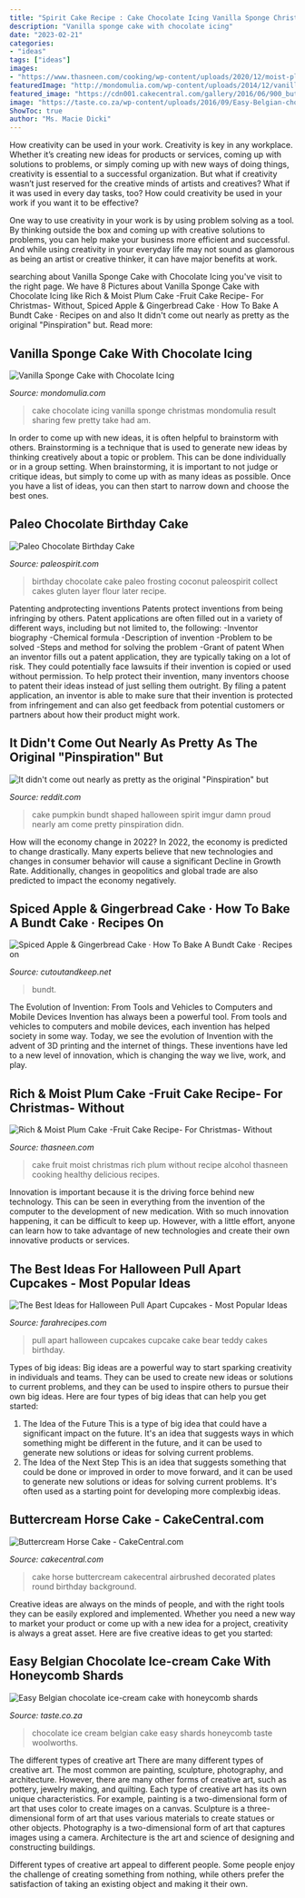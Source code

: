 ```yaml
---
title: "Spirit Cake Recipe : Cake Chocolate Icing Vanilla Sponge Christmas Mondomulia Result Sharing Few Pretty Take Had Am"
description: "Vanilla sponge cake with chocolate icing"
date: "2023-02-21"
categories:
- "ideas"
tags: ["ideas"]
images:
- "https://www.thasneen.com/cooking/wp-content/uploads/2020/12/moist-plum-cake-fruit-cake-without-alcohol-christmas-plum-cake-recipe.jpg"
featuredImage: "http://mondomulia.com/wp-content/uploads/2014/12/vanilla-cake-chocolate-icing-1.jpg"
featured_image: "https://cdn001.cakecentral.com/gallery/2016/06/900_buttercream-horse-cake-6173078GYcU.jpeg"
image: "https://taste.co.za/wp-content/uploads/2016/09/Easy-Belgian-chocolate-ice-cream-cake-with-honeycomb-shards.png"
ShowToc: true
author: "Ms. Macie Dicki"
---
```



How creativity can be used in your work.
Creativity is key in any workplace. Whether it’s creating new ideas for products or services, coming up with solutions to problems, or simply coming up with new ways of doing things, creativity is essential to a successful organization.
But what if creativity wasn’t just reserved for the creative minds of artists and creatives? What if it was used in every day tasks, too? How could creativity be used in your work if you want it to be effective?

One way to use creativity in your work is by using problem solving as a tool. By thinking outside the box and coming up with creative solutions to problems, you can help make your business more efficient and successful. And while using creativity in your everyday life may not sound as glamorous as being an artist or creative thinker, it can have major benefits at work.

	

		
searching about Vanilla Sponge Cake with Chocolate Icing you've visit to the right page. We have 8 Pictures about Vanilla Sponge Cake with Chocolate Icing like Rich &amp; Moist Plum Cake -Fruit Cake Recipe- For Christmas- Without, Spiced Apple &amp; Gingerbread Cake · How To Bake A Bundt Cake · Recipes on and also It didn&#039;t come out nearly as pretty as the original &quot;Pinspiration&quot; but. Read more:
		
    
## Vanilla Sponge Cake With Chocolate Icing

<img loading=lazy src="http://mondomulia.com/wp-content/uploads/2014/12/vanilla-cake-chocolate-icing-1.jpg" onerror="this.onerror=null;this.src='https://tse3.mm.bing.net/th?id=OIP.xn7Wq3cRaJVN-2KOwx_nxwHaLG&amp;pid=15.1';" alt="Vanilla Sponge Cake with Chocolate Icing">

_Source: mondomulia.com_

>cake chocolate icing vanilla sponge christmas mondomulia result sharing few pretty take had am. 

	

In order to come up with new ideas, it is often helpful to brainstorm with others. Brainstorming is a technique that is used to generate new ideas by thinking creatively about a topic or problem. This can be done individually or in a group setting. When brainstorming, it is important to not judge or critique ideas, but simply to come up with as many ideas as possible. Once you have a list of ideas, you can then start to narrow down and choose the best ones.

    
## Paleo Chocolate Birthday Cake

<img loading=lazy src="http://paleospirit.com/wp-content/uploads/2012/06/IMG_6145.jpg" onerror="this.onerror=null;this.src='https://tse1.mm.bing.net/th?id=OIP.9aGMKKStLebvVd05AD8BtAHaKX&amp;pid=15.1';" alt="Paleo Chocolate Birthday Cake">

_Source: paleospirit.com_

>birthday chocolate cake paleo frosting coconut paleospirit collect cakes gluten layer flour later recipe. 

	

Patenting andprotecting inventions
Patents protect inventions from being infringing by others. Patent applications are often filled out in a variety of different ways, including but not limited to, the following: 
-Inventor biography 
-Chemical formula 
-Description of invention 
-Problem to be solved 
-Steps and method for solving the problem 
-Grant of patent 
When an inventor fills out a patent application, they are typically taking on a lot of risk. They could potentially face lawsuits if their invention is copied or used without permission. To help protect their invention, many inventors choose to patent their ideas instead of just selling them outright. By filing a patent application, an inventor is able to make sure that their invention is protected from infringement and can also get feedback from potential customers or partners about how their product might work.

    
## It Didn&#039;t Come Out Nearly As Pretty As The Original &quot;Pinspiration&quot; But

<img loading=lazy src="http://i.imgur.com/Gf51nvH.jpg" onerror="this.onerror=null;this.src='https://tse4.mm.bing.net/th?id=OIP.Vo2a8u7aL0w41plfZ463wgHaE9&amp;pid=15.1';" alt="It didn&#039;t come out nearly as pretty as the original &quot;Pinspiration&quot; but">

_Source: reddit.com_

>cake pumpkin bundt shaped halloween spirit imgur damn proud nearly am come pretty pinspiration didn. 

	

How will the economy change in 2022?
In 2022, the economy is predicted to change drastically. Many experts believe that new technologies and changes in consumer behavior will cause a significant Decline in Growth Rate. Additionally, changes in geopolitics and global trade are also predicted to impact the economy negatively.

    
## Spiced Apple &amp; Gingerbread Cake · How To Bake A Bundt Cake · Recipes On

<img loading=lazy src="https://images.coplusk.net/project_images/195346/image/112609_2F2015-12-26-204838-IMG_4565.jpg" onerror="this.onerror=null;this.src='https://tse3.mm.bing.net/th?id=OIP.j4G3iJvn6SSSxeJq6LGY-gHaKt&amp;pid=15.1';" alt="Spiced Apple &amp; Gingerbread Cake · How To Bake A Bundt Cake · Recipes on">

_Source: cutoutandkeep.net_

>bundt. 

	

The Evolution of Invention: From Tools and Vehicles to Computers and Mobile Devices
Invention has always been a powerful tool. From tools and vehicles to computers and mobile devices, each invention has helped society in some way. Today, we see the evolution of Invention with the advent of 3D printing and the internet of things. These inventions have led to a new level of innovation, which is changing the way we live, work, and play.

    
## Rich &amp; Moist Plum Cake -Fruit Cake Recipe- For Christmas- Without

<img loading=lazy src="https://www.thasneen.com/cooking/wp-content/uploads/2020/12/moist-plum-cake-fruit-cake-without-alcohol-christmas-plum-cake-recipe.jpg" onerror="this.onerror=null;this.src='https://tse1.mm.bing.net/th?id=OIP.xY_8VVR5Dul6shaC-bCDGQHaLH&amp;pid=15.1';" alt="Rich &amp; Moist Plum Cake -Fruit Cake Recipe- For Christmas- Without">

_Source: thasneen.com_

>cake fruit moist christmas rich plum without recipe alcohol thasneen cooking healthy delicious recipes. 

	

Innovation is important because it is the driving force behind new technology. This can be seen in everything from the invention of the computer to the development of new medication. With so much innovation happening, it can be difficult to keep up. However, with a little effort, anyone can learn how to take advantage of new technologies and create their own innovative products or services.

    
## The Best Ideas For Halloween Pull Apart Cupcakes - Most Popular Ideas

<img loading=lazy src="https://farahrecipes.com/wp-content/uploads/2019/09/halloween-pull-apart-cupcakes-inspirational-halloween-teddy-bear-pull-apart-cupcake-cake-of-halloween-pull-apart-cupcakes.jpg" onerror="this.onerror=null;this.src='https://tse2.mm.bing.net/th?id=OIP.i_pEyi5GzfTrlFBTgMh4cgHaIN&amp;pid=15.1';" alt="The Best Ideas for Halloween Pull Apart Cupcakes - Most Popular Ideas">

_Source: farahrecipes.com_

>pull apart halloween cupcakes cupcake cake bear teddy cakes birthday. 

	

Types of big ideas:
Big ideas are a powerful way to start sparking creativity in individuals and teams. They can be used to create new ideas or solutions to current problems, and they can be used to inspire others to pursue their own big ideas. Here are four types of big ideas that can help you get started:
1. The Idea of the Future
This is a type of big idea that could have a significant impact on the future. It's an idea that suggests ways in which something might be different in the future, and it can be used to generate new solutions or ideas for solving current problems.
2. The Idea of the Next Step
This is an idea that suggests something that could be done or improved in order to move forward, and it can be used to generate new solutions or ideas for solving current problems. It's often used as a starting point for developing more complexbig ideas.

    
## Buttercream Horse Cake - CakeCentral.com

<img loading=lazy src="https://cdn001.cakecentral.com/gallery/2016/06/900_buttercream-horse-cake-6173078GYcU.jpeg" onerror="this.onerror=null;this.src='https://tse3.mm.bing.net/th?id=OIP.ZWi7BG76iOPgJH7zOFvj8wHaJ4&amp;pid=15.1';" alt="Buttercream Horse Cake - CakeCentral.com">

_Source: cakecentral.com_

>cake horse buttercream cakecentral airbrushed decorated plates round birthday background. 

	

Creative ideas are always on the minds of people, and with the right tools they can be easily explored and implemented. Whether you need a new way to market your product or come up with a new idea for a project, creativity is always a great asset. Here are five creative ideas to get you started:

    
## Easy Belgian Chocolate Ice-cream Cake With Honeycomb Shards

<img loading=lazy src="https://taste.co.za/wp-content/uploads/2016/09/Easy-Belgian-chocolate-ice-cream-cake-with-honeycomb-shards.png" onerror="this.onerror=null;this.src='https://tse3.mm.bing.net/th?id=OIP.7kolRhFoFFleuD_9fsFZEAHaG4&amp;pid=15.1';" alt="Easy Belgian chocolate ice-cream cake with honeycomb shards">

_Source: taste.co.za_

>chocolate ice cream belgian cake easy shards honeycomb taste woolworths. 

	

The different types of creative art
There are many different types of creative art. The most common are painting, sculpture, photography, and architecture. However, there are many other forms of creative art, such as pottery, jewelry making, and quilting.
Each type of creative art has its own unique characteristics. For example, painting is a two-dimensional form of art that uses color to create images on a canvas. Sculpture is a three-dimensional form of art that uses various materials to create statues or other objects. Photography is a two-dimensional form of art that captures images using a camera. Architecture is the art and science of designing and constructing buildings.

Different types of creative art appeal to different people. Some people enjoy the challenge of creating something from nothing, while others prefer the satisfaction of taking an existing object and making it their own.

